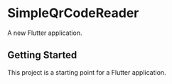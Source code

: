 # SimpleQrCodeReader

A new Flutter application.

## Getting Started

This project is a starting point for a Flutter application.
